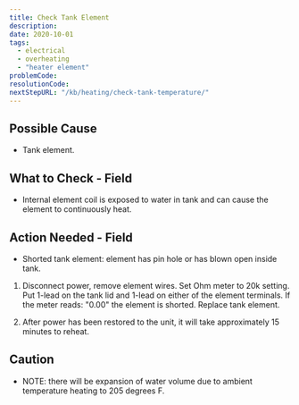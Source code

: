 ```yaml
---
title: Check Tank Element
description:
date: 2020-10-01
tags:
  - electrical
  - overheating
  - "heater element"
problemCode: 
resolutionCode: 
nextStepURL: "/kb/heating/check-tank-temperature/"
---
```

## Possible Cause

- Tank element.

## What to Check - Field

- Internal element coil is exposed to water in tank and can cause the element to continuously heat.

## Action Needed - Field

- Shorted tank element: element has pin hole or has blown open inside tank.

1) Disconnect power, remove element wires. Set Ohm meter to 20k setting. Put 1-lead on the tank lid and 1-lead on either of the element terminals. If the meter reads: "0.00" the element is shorted. Replace tank element.

2) After power has been restored to the unit, it will take approximately 15 minutes to reheat.

## Caution

- NOTE: there will be expansion of water volume due to ambient temperature heating to 205 degrees F.
